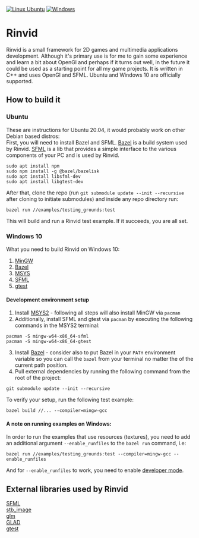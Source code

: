 [![Linux Ubuntu](https://github.com/Seviel/Rinvid/actions/workflows/ubuntu_ci.yml/badge.svg)](https://github.com/Seviel/Rinvid/actions/workflows/ubuntu_ci.yml) [![Windows](https://github.com/Seviel/Rinvid/actions/workflows/windows_ci.yml/badge.svg)](https://github.com/Seviel/Rinvid/actions/workflows/windows_ci.yml)

# Rinvid

Rinvid is a small framework for 2D games and multimedia applications development. Although it's primary use is for me to gain some experience and learn a bit about OpenGl and perhaps if it turns out well, in the future it could be used as a starting point for all my game projects. It is written in C++ and uses OpenGl and SFML. Ubuntu and Windows 10 are officially supported. 

## How to build it

### Ubuntu

These are instructions for Ubuntu 20.04, it would probably work on other Debian based distros:  
First, you will need to install Bazel and SFML. [Bazel](https://bazel.build/) is a build system used by Rinvid. [SFML](https://www.sfml-dev.org/) is a lib that provides a simple interface to the various components of your PC and is used by Rinvid.  
```shell
sudo apt install npm  
sudo npm install -g @bazel/bazelisk  
sudo apt install libsfml-dev  
sudo apt install libgtest-dev  
```
After that, clone the repo (run `git submodule update --init --recursive` after cloning to initiate submodules) and inside any repo directory run:  
```shell    
bazel run //examples/testing_grounds:test
```
This will build and run a Rinvid test example. If it succeeds, you are all set.  

### Windows 10

What you need to build Rinvid on Windows 10:

   1. [MinGW](https://www.mingw-w64.org/)  
   2. [Bazel](https://bazel.build/)  
   3. [MSYS](https://www.msys2.org/)
   4. [SFML](https://www.sfml-dev.org/)  
   5. [gtest](https://github.com/google/googletest)  

#### Development environment setup

1. Install [MSYS2](https://www.msys2.org/) - following all steps will also install MinGW via `pacman`
2. Additionally, install SFML and gtest via `pacman` by executing the following commands in the MSYS2 terminal:
```shell
pacman -S mingw-w64-x86_64-sfml
pacman -S mingw-w64-x86_64-gtest
```
3. Install [Bazel](https://bazel.build/install/windows) - consider also to put Bazel in your `PATH` environment variable so you can call the `bazel` from your terminal no matter the of the current path position.
4. Pull external dependencies by running the following command from the root of the project:
```shell
git submodule update --init --recursive
```

To verify your setup, run the following test example: 
```shell
bazel build //... --compiler=mingw-gcc
```
#### A note on running examples on Windows:
In order to run the examples that use resources (textures), you need to add an additional argument `--enable_runfiles` to the `bazel run` command, i.e:
```shell
bazel run //examples/testing_grounds:test --compiler=mingw-gcc --enable_runfiles  
```
And for `--enable_runfiles` to work, you need to enable [developer mode](https://docs.microsoft.com/en-us/windows/apps/get-started/enable-your-device-for-development).

## External libraries used by Rinvid

[SFML](https://www.sfml-dev.org/)  
[stb_image](https://github.com/nothings/stb)  
[glm](https://github.com/g-truc/glm)  
[GLAD](https://glad.dav1d.de/)  
[gtest](https://github.com/google/googletest)
